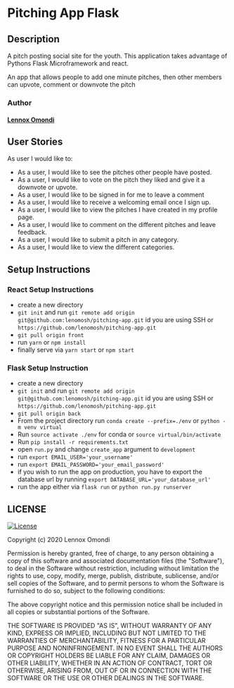 # Pitching App Flask

## Description 

A pitch posting social site for the youth. This application takes advantage of Pythons Flask Microframework and react. 

An app that allows people to add one minute pitches, then other members can upvote, comment or downvote the pitch 

### Author

#### [Lennox Omondi](https://linkedin.com/in/lenomosh)


## User Stories
As user I would like to:

* As a user, I would like to see the pitches other people have posted.
* As a user, I would like to vote on the pitch they liked and give it a downvote or upvote.
* As a user, I would like to be signed in for me to leave a comment
* As a user, I would like to receive a welcoming email once I sign up.
* As a user, I would like to view the pitches I have created in my profile page.
* As a user, I would like to comment on the different pitches and leave feedback.
* As a user, I would like to submit a pitch in any category.
* As a user, I would like to view the different categories.


## Setup Instructions
### React Setup Instructions
- create a new directory
- `git init` and run `git remote add origin git@github.com:lenomosh/pitching-app.git` id you are using SSH or `https://github.com/lenomosh/pitching-app.git`
- `git pull origin front`
- run `yarn` or `npm install`
- finally serve via `yarn start` or `npm start`

### Flask Setup Instruction
- create a new directory
- `git init` and run `git remote add origin git@github.com:lenomosh/pitching-app.git` id you are using SSH or `https://github.com/lenomosh/pitching-app.git`
- `git pull origin back`
- From the project directory run `conda create --prefix=./env` or `python -m venv virtual`
- Run `source activate ./env` for conda or `source virtual/bin/activate`
- Run `pip install -r requirements.txt`
- open `run.py` and change `create_app` argument to `development`
- run `export EMAIL_USER='your_username'`
- run `export EMAIL_PASSWORD='your_email_password'`
- if you wish to run the app on production, you have to export the database url by running `export DATABASE_URL='your_database_url'`
- run the app either via `flask run` or `python run.py runserver`

## LICENSE
[![License](http://img.shields.io/:license-mit-blue.svg?style=flat-square)](http://badges.mit-license.org)

Copyright (c) 2020 Lennox Omondi

Permission is hereby granted, free of charge, to any person obtaining a copy
of this software and associated documentation files (the "Software"), to deal
in the Software without restriction, including without limitation the rights
to use, copy, modify, merge, publish, distribute, sublicense, and/or sell
copies of the Software, and to permit persons to whom the Software is
furnished to do so, subject to the following conditions:

The above copyright notice and this permission notice shall be included in all
copies or substantial portions of the Software.

THE SOFTWARE IS PROVIDED "AS IS", WITHOUT WARRANTY OF ANY KIND, EXPRESS OR
IMPLIED, INCLUDING BUT NOT LIMITED TO THE WARRANTIES OF MERCHANTABILITY,
FITNESS FOR A PARTICULAR PURPOSE AND NONINFRINGEMENT. IN NO EVENT SHALL THE
AUTHORS OR COPYRIGHT HOLDERS BE LIABLE FOR ANY CLAIM, DAMAGES OR OTHER
LIABILITY, WHETHER IN AN ACTION OF CONTRACT, TORT OR OTHERWISE, ARISING FROM,
OUT OF OR IN CONNECTION WITH THE SOFTWARE OR THE USE OR OTHER DEALINGS IN THE
SOFTWARE.
